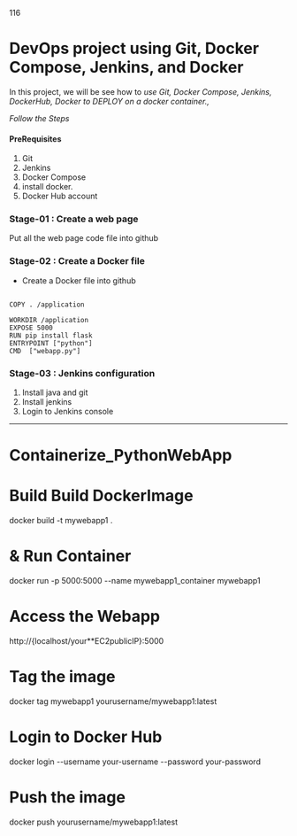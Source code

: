 116
# DevOps project using Git, Docker Compose, Jenkins, and Docker



In this project, we will be see how to *use Git, Docker Compose, Jenkins, DockerHub, Docker to DEPLOY on a docker container.,*

*Follow the Steps*

#### PreRequisites
1. Git
1. Jenkins
1. Docker Compose 
1. install docker. 
1. Docker Hub account 


### Stage-01 : Create a web page
Put all the web page code file into github
### Stage-02 : Create a Docker file 
- Create a Docker file into github
 ```FROM python:3.8

COPY . /application

WORKDIR /application
EXPOSE 5000
RUN pip install flask
ENTRYPOINT ["python"]
CMD  ["webapp.py"]
```
 
### Stage-03 : Jenkins configuration
1. Install java and git
1. Install jenkins
1. Login to Jenkins console

------------------------------------------
# Containerize_PythonWebApp

# Build Build DockerImage
docker build -t mywebapp1 .

#  & Run Container
docker run -p 5000:5000 --name mywebapp1_container mywebapp1

# Access the Webapp
http://{localhost/your**EC2publicIP}:5000

# Tag the image
docker tag mywebapp1 yourusername/mywebapp1:latest

# Login to Docker Hub
docker login --username your-username --password your-password

# Push the image
docker push yourusername/mywebapp1:latest
